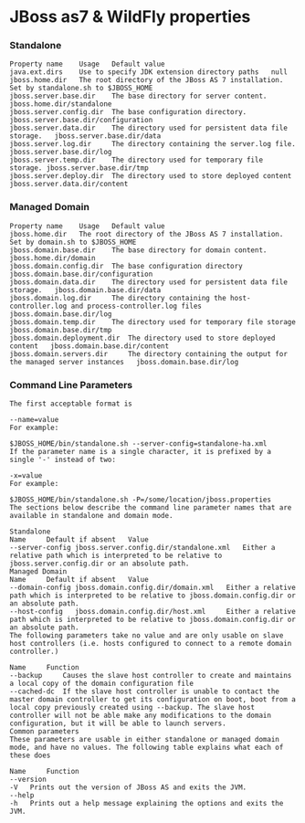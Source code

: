 JBoss as7 & WildFly properties
======

### Standalone

	Property name	 Usage	 Default value
	java.ext.dirs	 Use to specify JDK extension directory paths	null
	jboss.home.dir	 The root directory of the JBoss AS 7 installation.	 Set by standalone.sh to $JBOSS_HOME
	jboss.server.base.dir	 The base directory for server content.	jboss.home.dir/standalone
	jboss.server.config.dir	 The base configuration directory.	jboss.server.base.dir/configuration
	jboss.server.data.dir	 The directory used for persistent data file storage.	jboss.server.base.dir/data
	jboss.server.log.dir	 The directory containing the server.log file.	jboss.server.base.dir/log
	jboss.server.temp.dir	 The directory used for temporary file storage.	jboss.server.base.dir/tmp
	jboss.server.deploy.dir	 The directory used to store deployed content	jboss.server.data.dir/content

### Managed Domain

	Property name	 Usage	 Default value
	jboss.home.dir	 The root directory of the JBoss AS 7 installation.	 Set by domain.sh to $JBOSS_HOME
	jboss.domain.base.dir	 The base directory for domain content.	jboss.home.dir/domain
	jboss.domain.config.dir	 The base configuration directory	jboss.domain.base.dir/configuration
	jboss.domain.data.dir	 The directory used for persistent data file storage.	jboss.domain.base.dir/data
	jboss.domain.log.dir	 The directory containing the host-controller.log and process-controller.log files	jboss.domain.base.dir/log
	jboss.domain.temp.dir	 The directory used for temporary file storage	jboss.domain.base.dir/tmp
	jboss.domain.deployment.dir	 The directory used to store deployed content	jboss.domain.base.dir/content
	jboss.domain.servers.dir	 The directory containing the output for the managed server instances	jboss.domain.base.dir/log

### Command Line Parameters

	The first acceptable format is
	
	--name=value
	For example:
	
	$JBOSS_HOME/bin/standalone.sh --server-config=standalone-ha.xml
	If the parameter name is a single character, it is prefixed by a single '-' instead of two:
	
	-x=value
	For example:
	
	$JBOSS_HOME/bin/standalone.sh -P=/some/location/jboss.properties
	The sections below describe the command line parameter names that are available in standalone and domain mode.
	
	Standalone
	Name	 Default if absent	 Value
	--server-config	jboss.server.config.dir/standalone.xml	 Either a relative path which is interpreted to be relative to jboss.server.config.dir or an absolute path.
	Managed Domain
	Name	 Default if absent	 Value
	--domain-config	jboss.domain.config.dir/domain.xml	 Either a relative path which is interpreted to be relative to jboss.domain.config.dir or an absolute path.
	--host-config	jboss.domain.config.dir/host.xml	 Either a relative path which is interpreted to be relative to jboss.domain.config.dir or an absolute path.
	The following parameters take no value and are only usable on slave host controllers (i.e. hosts configured to connect to a remote domain controller.)
	
	Name	 Function
	--backup	 Causes the slave host controller to create and maintains a local copy of the domain configuration file
	--cached-dc	 If the slave host controller is unable to contact the master domain controller to get its configuration on boot, boot from a local copy previously created using --backup. The slave host controller will not be able make any modifications to the domain configuration, but it will be able to launch servers.
	Common parameters
	These parameters are usable in either standalone or managed domain mode, and have no values. The following table explains what each of these does
	
	Name	 Function
	--version 
	-V	 Prints out the version of JBoss AS and exits the JVM.
	--help 
	-h	 Prints out a help message explaining the options and exits the JVM.